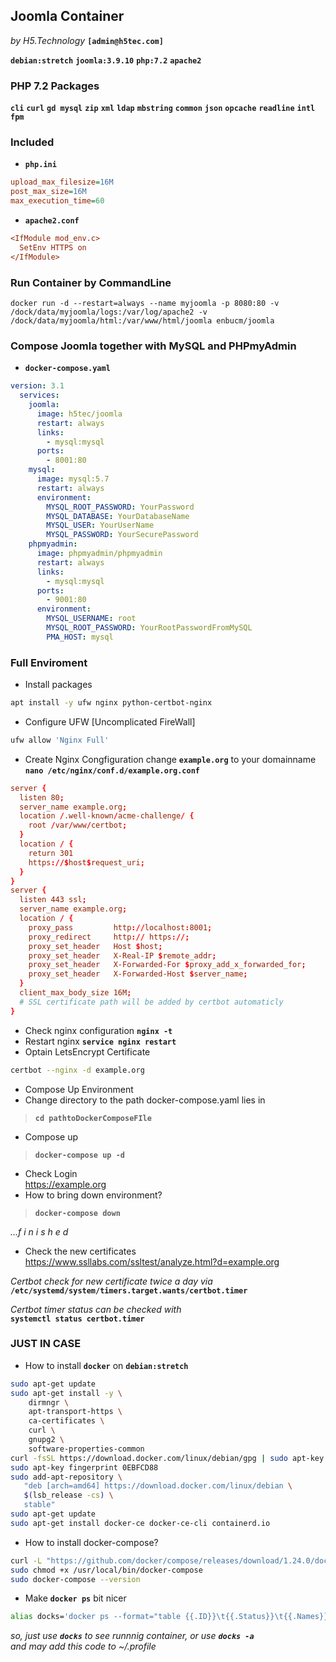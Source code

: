 ## Joomla Container
_by H5.Technology_ **`[admin@h5tec.com]`**  

**`debian:stretch`** **`joomla:3.9.10`** **`php:7.2`** **`apache2`**  

### PHP 7.2 Packages
**`cli`** **`curl`** **`gd mysql`** **`zip`** **`xml`** **`ldap`** **`mbstring`** **`common`** **`json`** **`opcache`** **`readline`** **`intl`** **`fpm`**

### Included 
* **`php.ini`**    
```ini
upload_max_filesize=16M
post_max_size=16M
max_execution_time=60
```
* **`apache2.conf`**
```ini
<IfModule mod_env.c>
  SetEnv HTTPS on
</IfModule>
```

### Run Container by CommandLine
```docker
docker run -d --restart=always --name myjoomla -p 8080:80 -v /dock/data/myjoomla/logs:/var/log/apache2 -v /dock/data/myjoomla/html:/var/www/html/joomla enbucm/joomla
```

### Compose Joomla together with MySQL and PHPmyAdmin
* **`docker-compose.yaml`**
```yaml
version: 3.1
  services:
    joomla:
      image: h5tec/joomla
      restart: always
      links:
        - mysql:mysql
      ports:
        - 8001:80
    mysql:
      image: mysql:5.7
      restart: always
      environment:
        MYSQL_ROOT_PASSWORD: YourPassword
        MYSQL_DATABASE: YourDatabaseName
        MYSQL_USER: YourUserName
        MYSQL_PASSWORD: YourSecurePassword
    phpmyadmin:
      image: phpmyadmin/phpmyadmin
      restart: always
      links:
        - mysql:mysql
      ports:
        - 9001:80
      environment:
        MYSQL_USERNAME: root
        MYSQL_ROOT_PASSWORD: YourRootPasswordFromMySQL
        PMA_HOST: mysql
```

### Full Enviroment
* Install packages
```bash
apt install -y ufw nginx python-certbot-nginx
```
* Configure UFW [Uncomplicated FireWall]
```bash
ufw allow 'Nginx Full'
```
* Create Nginx Congfiguration change **`example.org`** to your domainname  
**`nano /etc/nginx/conf.d/example.org.conf`**
```conf
server {
  listen 80;
  server_name example.org;
  location /.well-known/acme-challenge/ {
    root /var/www/certbot;
  }
  location / {
    return 301
    https://$host$request_uri;
  }
}
server {
  listen 443 ssl;
  server_name example.org;
  location / {
    proxy_pass         http://localhost:8001;
    proxy_redirect     http:// https://;
    proxy_set_header   Host $host;
    proxy_set_header   X-Real-IP $remote_addr;
    proxy_set_header   X-Forwarded-For $proxy_add_x_forwarded_for;
    proxy_set_header   X-Forwarded-Host $server_name;
  }
  client_max_body_size 16M;
  # SSL certificate path will be added by certbot automaticly
}
```
* Check nginx configuration **`nginx -t`**
* Restart nginx **`service nginx restart`**
* Optain LetsEncrypt Certificate
```bash
certbot --nginx -d example.org
```
* Compose Up Environment
* Change directory to the path docker-compose.yaml lies in
> **`cd pathtoDockerComposeFIle`**  
* Compose up
> **`docker-compose up -d`**  
* Check Login  
https://example.org  
* How to bring down environment?
> **`docker-compose down`**  

_...f i n i s h e d_  

* Check the new certificates  
https://www.ssllabs.com/ssltest/analyze.html?d=example.org
  
_Certbot check for new certificate twice a day via_  
**`/etc/systemd/system/timers.target.wants/certbot.timer`**  
  
_Certbot timer status can be checked with_  
**`systemctl status certbot.timer`**  


### JUST IN CASE

* How to install **`docker`** on **`debian:stretch`**
```bash
sudo apt-get update
sudo apt-get install -y \
    dirmngr \
    apt-transport-https \
    ca-certificates \
    curl \
    gnupg2 \
    software-properties-common
curl -fsSL https://download.docker.com/linux/debian/gpg | sudo apt-key add -
sudo apt-key fingerprint 0EBFCD88
sudo add-apt-repository \
   "deb [arch=amd64] https://download.docker.com/linux/debian \
   $(lsb_release -cs) \
   stable"
sudo apt-get update
sudo apt-get install docker-ce docker-ce-cli containerd.io
```

* How to install docker-compose?
```bash
curl -L "https://github.com/docker/compose/releases/download/1.24.0/docker-compose-$(uname -s)-$(uname -m)" -o /usr/local/bin/docker-compose
sudo chmod +x /usr/local/bin/docker-compose
sudo docker-compose --version
```

* Make **`docker ps`** bit nicer
```bash
alias docks='docker ps --format="table {{.ID}}\t{{.Status}}\t{{.Names}}"'
```
_so, just use **`docks`** to see runnnig container, or use **`docks -a`**_  
_and may add this code to ~/.profile_
